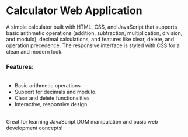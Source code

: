 <h1>Calculator Web Application</h1>

<p>A simple calculator built with HTML, CSS, and JavaScript that supports basic arithmetic operations (addition, subtraction, multiplication, division, and modulo), decimal calculations, and features like clear, delete, and operation precedence. The responsive interface is styled with CSS for a clean and modern look.</p>

<h3>Features:</h3>
<ul>
  <br/>
  <li>Basic arithmetic operations</li>
  <li>Support for decimals and modulo.</li>
  <li>Clear and delete functionalities</li>
  <li>Interactive, responsive design</li>
</ul>
<br/>
Great for learning JavaScript DOM manipulation and basic web development concepts!
